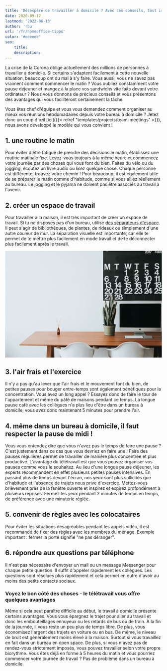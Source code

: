 ```yaml
---
title: 'Désespéré de travailler à domicile ? Avec ces conseils, tout ira bien ! | SeaTable'
date: 2020-09-17
lastmod: '2022-06-13'
author: 'rbu'
url: '/fr/homeoffice-tipps'
color: '#eeeeee'
seo:
    title:
    description:
---
```


La crise de la Corona oblige actuellement des millions de personnes à travailler à domicile. Si certains s'adaptent facilement à cette nouvelle situation, beaucoup ont du mal à s'y faire. Vous aussi, vous ne savez pas vraiment comment commencer le matin ? Vous oubliez constamment votre pause déjeuner et mangez à la place vos sandwichs vite faits devant votre ordinateur ? Nous vous donnons de précieux conseils et vous présentons des avantages qui vous faciliteront certainement la tâche.

Vous êtes chef d'équipe et vous vous demandez comment organiser au mieux vos réunions hebdomadaires depuis votre bureau à domicile ? Jetez donc un coup d'œil [ici]({{< relref "templates/projects/team-meetings" >}}), nous avons développé le modèle qui vous convient !

## 1\. une routine le matin

Pour éviter d'être fatigué de prendre des décisions le matin, établissez une routine matinale fixe. Levez-vous toujours à la même heure et commencez votre journée par des choses qui vous font du bien. Faites du vélo ou du jogging, écoutez un livre audio ou lisez quelque chose. Chaque personne est différente, trouvez votre chemin ! Pour beaucoup, il est également utile de se préparer le matin comme d'habitude, comme si vous alliez réellement au bureau. Le jogging et le pyjama ne doivent pas être associés au travail à l'avenir.

## 2\. créer un espace de travail

Pour travailler à la maison, il est très important de créer un espace de travail. Si tu ne disposes pas d'un bureau, utilise [des séparateurs d'espace](https://diy-family.com/diy-raumteiler-6-praktische-ideen/). Il peut s'agir de bibliothèques, de plantes, de rideaux ou simplement d'une autre couleur de mur. La séparation visuelle est importante, car elle te permet de te mettre plus facilement en mode travail et de te déconnecter plus facilement après le travail.

![Bureau à domicile](Bildschirmfoto-2020-09-08-um-11.37.16.png)

## 3\. l'air frais et l'exercice

Il n'y a pas qu'au lever que l'air frais et le mouvement font du bien, de petites pauses pour bouger entre-temps sont également bénéfiques pour la concentration. Vous avez un long appel ? Essayez donc de faire le tour de l'appartement et même du pâté de maisons pendant ce temps. La longue pause café avec les collègues n'a plus lieu d'être dans un bureau à domicile, vous avez donc maintenant 5 minutes pour prendre l'air.

## 4\. même dans un bureau à domicile, il faut respecter la pause de midi !

Vous vous entendez dire que vous n'avez pas le temps de faire une pause ? C'est justement dans ce cas que vous devriez en faire une ! Faire des pauses régulières permet de travailler de manière plus concentrée et plus productive. L'avantage du télétravail est que vous pouvez organiser vos pauses comme vous le souhaitez. Au lieu d'une longue pause déjeuner, les experts recommandent en effet plusieurs petites pauses intensives. En passant plus de temps devant l'écran, nos yeux sont plus sollicités que d'habitude et l'absence de trajets nous prive d'exercice. Mettez-vous brièvement près de la fenêtre ouverte et inspirez et expirez profondément à plusieurs reprises. Fermez les yeux pendant 2 minutes de temps en temps, de préférence avec une minuterie réglée.

## 5\. convenir de règles avec les colocataires

Pour éviter les situations désagréables pendant les appels vidéo, il est recommandé de fixer des règles avec les membres du ménage. Exemple important : fermer la porte signifie "ne pas déranger".

## 6\. répondre aux questions par téléphone

Il n'est pas nécessaire d'envoyer un mail ou un message Messenger pour chaque petite question. Il suffit d'appeler rapidement les collègues. Les questions sont résolues plus rapidement et cela permet en outre d'avoir au moins des petits contacts sociaux.

### Voyez le bon côté des choses - le télétravail vous offre quelques avantages

Même si cela peut paraître difficile au début, le travail à domicile présente certains avantages. Vous vous épargnez le trajet pour aller au travail et donc les embouteillages ennuyeux ou les retards de bus ou de train. À la fin de la journée, il vous reste un peu plus de temps libre. De plus, vous économisez l'argent des trajets en voiture ou en bus. De même, le niveau de bruit est généralement moins élevé à la maison. Surtout si vous travaillez en fait dans un bureau en open space. De plus, si vous n'avez pas de rendez-vous strictement imposés, vous pouvez travailler selon votre propre biorythme. Vous êtes déjà en forme à 5 heures du matin et vous pourriez commencer votre journée de travail ? Pas de problème dans un bureau à domicile.
